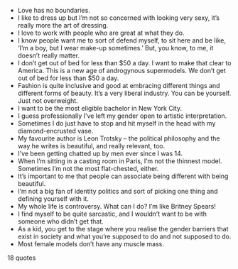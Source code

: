  - Love has no boundaries.
 - I like to dress up but I’m not so concerned with looking very sexy, it’s really more the art of dressing.
 - I love to work with people who are great at what they do.
 - I know people want me to sort of defend myself, to sit here and be like, ‘I’m a boy, but I wear make-up sometimes.’ But, you know, to me, it doesn’t really matter.
 - I don’t get out of bed for less than $50 a day. I want to make that clear to America. This is a new age of androgynous supermodels. We don’t get out of bed for less than $50 a day.
 - Fashion is quite inclusive and good at embracing different things and different forms of beauty. It’s a very liberal industry. You can be yourself. Just not overweight.
 - I want to be the most eligible bachelor in New York City.
 - I guess professionally I’ve left my gender open to artistic interpretation.
 - Sometimes I do just have to stop and hit myself in the head with my diamond-encrusted vase.
 - My favourite author is Leon Trotsky – the political philosophy and the way he writes is beautiful, and really relevant, too.
 - I’ve been getting chatted up by men ever since I was 14.
 - When I’m sitting in a casting room in Paris, I’m not the thinnest model. Sometimes I’m not the most flat-chested, either.
 - It’s important to me that people can associate being different with being beautiful.
 - I’m not a big fan of identity politics and sort of picking one thing and defining yourself with it.
 - My whole life is controversy. What can I do? I’m like Britney Spears!
 - I find myself to be quite sarcastic, and I wouldn’t want to be with someone who didn’t get that.
 - As a kid, you get to the stage where you realise the gender barriers that exist in society and what you’re supposed to do and not supposed to do.
 - Most female models don’t have any muscle mass.

18 quotes